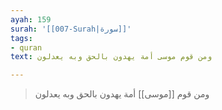 ```yaml
---
ayah: 159
surah: '[[007-Surah|سورة]]'
tags:
- quran
text: ومن قوم موسى أمة يهدون بالحق وبه يعدلون

---
```

> ومن قوم [[موسى]] أمة يهدون بالحق وبه يعدلون
